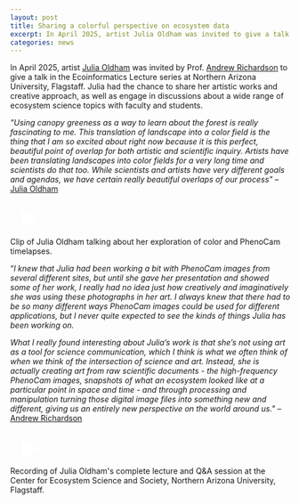 ```yaml
---
layout: post
title: Sharing a colorful perspective on ecosystem data
excerpt: In April 2025, artist Julia Oldham was invited to give a talk in the Ecoinformatice Lecture series at Northern Arizona University.
categories: news
---
```


<script>
// Initialize each video container separately
document.addEventListener('DOMContentLoaded', function() {
    document.querySelectorAll('.video-container').forEach(container => {
        const thumbnail = container.querySelector('.video-thumbnail');
        const videoIframe = container.querySelector('.video-iframe');
        
        thumbnail.addEventListener('click', function() {
            thumbnail.style.display = 'none';
            videoIframe.style.display = 'block';
            
            // Reload iframe to ensure video starts playing
            const iframe = videoIframe.querySelector('iframe');
            const src = iframe.src;
            iframe.src = src;
        });
    });
});
</script>

In April 2025, artist <a href = "https://fluxnetart.github.io/Julia/">Julia Oldham</a> was invited by Prof. <a href="https://richardson-lab.nau.edu/">Andrew Richardson</a> to give a talk in the Ecoinformatics Lecture series at Northern Arizona University, Flagstaff. Julia had the chance to share her artistic works and creative approach, as well as engage in discussions about a wide range of ecosystem science topics with faculty and students. 

<i>"Using canopy greeness as a way to learn about the forest is really fascinating to me. This translation of landscape into a color field is the thing that I am so excited about right now because it is this perfect, beautiful point of overlap for both artistic and scientific inquiry. Artists have been translating landscapes into color fields for a very long time and scientists do that too. While scientists and artists have very different goals and agendas, we have certain really beautiful overlaps of our process"</i> –  <a href = "https://fluxnetart.github.io/Julia/">Julia Oldham</a>


<div class="video-container" id="video1">
    <div class="video-thumbnail" style="background-image: url('https://fluxnetart.github.io/images/thumbnail_Julia_lecture.png');">
        <div class="play-button">
            <svg width="64" height="64" viewBox="0 0 24 24" fill="white">
                <path d="M8 5v14l11-7z"/>
            </svg>
        </div>
    </div>
    <div class="video-iframe" style="display: none;">
        <iframe src="https://drive.google.com/file/d/11Mjs2nXLswgE2qnBhqC_qji8vHDxZm_a/preview" frameborder="0" allowfullscreen></iframe>
    </div>
</div>

<figcaption>Clip of Julia Oldham talking about her exploration of color and PhenoCam timelapses.</figcaption>

“<i>I knew that Julia had been working a bit with PhenoCam images from several different sites, but until she gave her presentation and showed some of her work, I really had no idea just how creatively and imaginatively she was using these photographs in her art. I always knew that there had to be so many different ways PhenoCam images could be used for different applications, but I never quite expected to see the kinds of things Julia has been working on.</i>

<i>What I really found interesting about Julia’s work is that she’s not using art as a tool for science communication, which I think is what we often think of when we think of the intersection of science and art. Instead, she is actually creating art from raw scientific documents - the high-frequency PhenoCam images, snapshots of what an ecosystem looked like at a particular point in space and time - and through processing and manipulation turning those digital image files into something new and different, giving us an entirely new perspective on the world around us." </i> –  <a href="https://richardson-lab.nau.edu/">Andrew Richardson</a>

<div class="video-container" id="video1">
    <div class="video-thumbnail" style="background-image: url('https://fluxnetart.github.io/images/thumbnail_Julia_lecture_f.png');">
        <div class="play-button">
            <svg width="64" height="64" viewBox="0 0 24 24" fill="white">
                <path d="M8 5v14l11-7z"/>
            </svg>
        </div>
    </div>
    <div class="video-iframe" style="display: none;">
        <iframe src="https://drive.google.com/file/d/1XSLdTlUhHdyAX138aVACi0mzQXZMTNWk/preview" frameborder="0" allowfullscreen></iframe>
    </div>
</div>

<figcaption>Recording of Julia Oldham's complete lecture and Q&A session at the Center for Ecosystem Science and Society, Northern Arizona University, Flagstaff.</figcaption>

